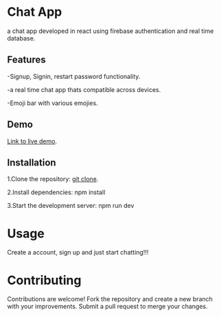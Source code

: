 # Chat App
a chat app developed in react using firebase authentication and real time database.

## Features
-Signup, Signin, restart password functionality.    

-a real time chat app thats compatible across devices.   

-Emoji bar with various emojies.   

## Demo
[Link to live demo](https://sinakhaninejad.github.io/chat-app/#/chat-app).

## Installation
1.Clone the repository:
[git clone](https://github.com/sinakhaninejad/chat-app.git).

2.Install dependencies:
npm install

3.Start the development server:
npm run dev

# Usage
Create a account, sign up and just start chatting!!!

# Contributing
Contributions are welcome! Fork the repository and create a new branch with your improvements. Submit a pull request to merge your changes.
